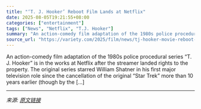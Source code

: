 ```yaml
---
title: "‘T. J. Hooker’ Reboot Film Lands at Netflix"
date: 2025-08-05T19:21:55+08:00
categories: ["entertainment"]
tags: ["News", "Netflix", "T.J. Hooker"]
summary: "An action-comedy film adaptation of the 1980s police procedural series &#8220;T. J. Hooker&#8221; is in the works at Netflix after the streamer landed rights to the property. The original series starr"
source_url: "https://variety.com/2025/film/news/tj-hooker-movie-reboot-netflix-1236478938/"
---
```


An action-comedy film adaptation of the 1980s police procedural series &#8220;T. J. Hooker&#8221; is in the works at Netflix after the streamer landed rights to the property. The original series starred William Shatner in his first major television role since the cancellation of the original &#8220;Star Trek&#8221; more than 10 years earlier (though by the [&#8230;]

---

*来源: [原文链接](https://variety.com/2025/film/news/tj-hooker-movie-reboot-netflix-1236478938/)*
